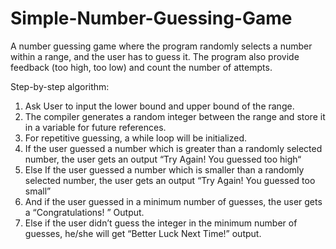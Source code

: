 # Simple-Number-Guessing-Game
A number guessing game where the program randomly selects a number within a range, and the user has to guess it. The program also provide feedback (too high, too low) and count the number of attempts.


Step-by-step algorithm:

1. Ask User to input the lower bound and upper bound of the range.
2. The compiler generates a random integer between the range and store it in a variable for future references.
3. For repetitive guessing, a while loop will be initialized.
4. If the user guessed a number which is greater than a randomly selected number, the user gets an output “Try Again! You guessed too high“
5. Else If the user guessed a number which is smaller than a randomly selected number, the user gets an output “Try Again! You guessed too small”
6. And if the user guessed in a minimum number of guesses, the user gets a “Congratulations! ” Output.
7. Else if the user didn’t guess the integer in the minimum number of guesses, he/she will get “Better Luck Next Time!” output.

